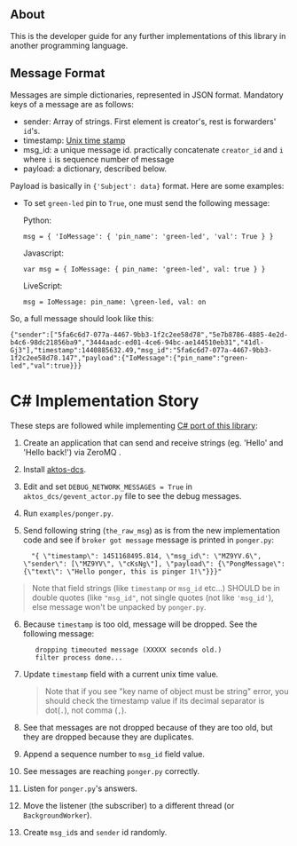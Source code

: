 ## About 

This is the developer guide for any further implementations of this library in another programming language. 

## Message Format

Messages are simple dictionaries, represented in JSON format. Mandatory keys of a message are as follows: 

  * sender: Array of strings. First element is creator's, rest is forwarders' `id`'s.
  * timestamp: [Unix time stamp](http://www.unixtimestamp.com/)
  * msg_id: a unique message id. practically concatenate `creator_id` and `i` where `i` is sequence number of message
  * payload: a dictionary, described below. 

Payload is basically in `{'Subject': data}` format. Here are some examples: 
  
  * To set `green-led` pin to `True`, one must send the following message: 
  
    Python: 
    
        msg = { 'IoMessage': { 'pin_name': 'green-led', 'val': True } }
              
    Javascript: 
    
        var msg = { IoMessage: { pin_name: 'green-led', val: true } }
  
    LiveScript:
    
        msg = IoMessage: pin_name: \green-led, val: on
          
    
So, a full message should look like this:

    {"sender":["5fa6c6d7-077a-4467-9bb3-1f2c2ee58d78","5e7b8786-4885-4e2d-b4c6-98dc21856ba9","3444aadc-ed01-4ce6-94bc-ae144510eb31","41dl-Gj3"],"timestamp":1440885632.49,"msg_id":"5fa6c6d7-077a-4467-9bb3-1f2c2ee58d78.147","payload":{"IoMessage":{"pin_name":"green-led","val":true}}}


# C# Implementation Story 

These steps are followed while implementing [C# port of this library](https://github.com/ceremcem/aktos-dcs-cs): 

1. Create an application that can send and receive strings (eg. 'Hello' and 'Hello back!') via ZeroMQ .
2. Install [aktos-dcs](https://github.com/ceremcem/aktos-dcs). 
3. Edit and set `DEBUG_NETWORK_MESSAGES = True` in `aktos_dcs/gevent_actor.py` file to see the debug messages. 
4. Run `examples/ponger.py`.
5. Send following string (`the_raw_msg`) as is from the new implementation code and see if `broker got message` message is printed in `ponger.py`: 
     
         "{ \"timestamp\": 1451168495.814, \"msg_id\": \"MZ9YV.6\", \"sender\": [\"MZ9YV\", \"cKsNg\"], \"payload\": {\"PongMessage\": {\"text\": \"Hello ponger, this is pinger 1!\"}}}"

  > Note that field strings (like `timestamp` or `msg_id` etc...) SHOULD be in double quotes (like `"msg_id"`, not single quotes (not like `'msg_id'`), else message won't be unpacked by `ponger.py`. 
   
6. Because `timestamp` is too old, message will be dropped. See the following message: 
 
          dropping timeouted message (XXXXX seconds old.)
          filter process done...

7. Update `timestamp` field with a current unix time value. 
   > Note that if you see "key name of object must be string" error, you should check the timestamp value if its decimal separator is dot(`.`), not comma (`,`). 


8. See that messages are not dropped because of they are too old, but they are dropped because they are duplicates. 
9. Append a sequence number to `msg_id` field value. 
10. See messages are reaching `ponger.py` correctly. 
11. Listen for `ponger.py`'s answers. 
12. Move the listener (the subscriber) to a different thread (or `BackgroundWorker`). 
13. Create `msg_id`s and `sender` id randomly. 
